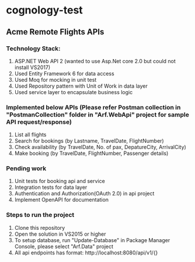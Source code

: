 # cognology-test
## Acme Remote Flights APIs

### Technology Stack:
1. ASP.NET Web API 2 (wanted to use Asp.Net core 2.0 but could not install VS2017)
2. Used Entity Framework 6 for data access
3. Used Moq for mocking in unit test
4. Used Repository pattern with Unit of Work in data layer
5. Used service layer to encapsulate business logic

### Implemented below APIs (Please refer Postman collection in "PostmanCollection" folder in "Arf.WebApi" project for sample API request/response)
1. List all flights
2. Search for bookings (by Lastname, TravelDate, FlightNumber)
3. Check availability (by TravelDate, No. of pax, DepatureCity, ArrivalCity)
4. Make booking (by TravelDate, FlightNumber, Passenger details)

### Pending work
1. Unit tests for booking api and service
2. Integration tests for data layer
3. Authentication and Authorization(OAuth 2.0) in api project
4. Implement OpenAPI for documentation

### Steps to run the project
1. Clone this repository
2. Open the solution in VS2015 or higher
3. To setup database, run "Update-Database" in Package Manager Console, please select "Arf.Data" project
4. All api endpoints has format: http://localhost:8080/api/v1/{}
